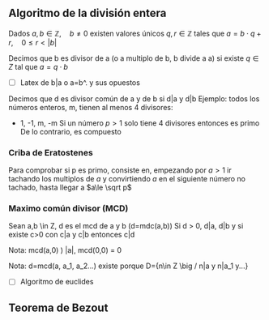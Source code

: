 
## Algoritmo de la división entera
Dados $a, b\in\mathbb Z,\quad b\ne 0$ existen valores únicos $q,r \in \mathbb Z$ tales que 
$a=b\cdot q + r,\quad 0 \le r < |b|$

Decimos que b es divisor de a (o a multiplo de b, b divide a a) si existe
$q \in Z$ tal que $a = q\cdot b$

- [ ] Latex de b|a o a=b^. y sus opuestos


Decimos que d es divisor común de a y de b si d|a y d|b
Ejemplo: todos los números enteros, m, tienen al menos 4 divisores:
- 1, -1, m, -m
Si un número $p > 1$ solo tiene 4 divisores entonces es primo
De lo contrario, es compuesto

### Criba de Eratostenes
Para comprobar si p es primo, consiste en, empezando por $a>1$ ir tachando los multiplos de $a$ y convirtiendo $a$ en el siguiente número no tachado, hasta llegar a $a\le \sqrt p$

### Maximo común divisor (MCD)
Sean a,b \in Z, d es el mcd de a y b (d=mdc(a,b))
Si d > 0, d|a, d|b y si existe c>0 con c|a y c|b
entonces c|d

Nota: mcd(a,0) ) |a|, mcd(0,0) = 0

Nota: d=mcd(a, a_1, a_2...) existe porque
D={n\in Z \big / n|a y n|a_1 y...}

- [ ] Algoritmo de euclides


## Teorema de Bezout

